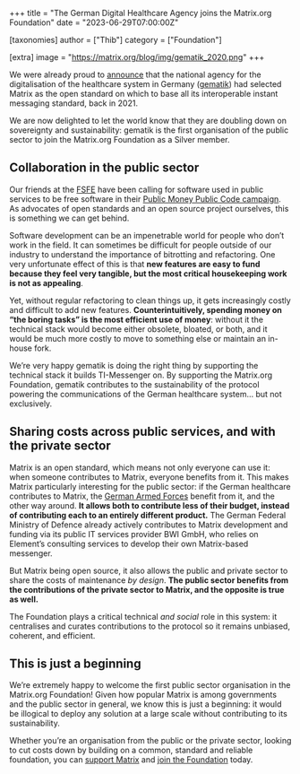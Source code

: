 +++
title = "The German Digital Healthcare Agency joins the Matrix.org Foundation"
date = "2023-06-29T07:00:00Z"

[taxonomies]
author = ["Thib"]
category = ["Foundation"]

[extra]
image = "https://matrix.org/blog/img/gematik_2020.png"
+++

We were already proud to [announce](/blog/2021/07/21/germany-s-national-healthcare-system-adopts-matrix/)
that the national agency for the digitalisation of the healthcare system in
Germany ([gematik](http://gematik.de)) had selected Matrix as the open standard
on which to base all its interoperable instant messaging standard, back in 2021.

We are now delighted to let the world know that they are doubling down on
sovereignty and sustainability: gematik is the first organisation of the public
sector to join the Matrix.org Foundation as a Silver member.

## Collaboration in the public sector

Our friends at the [FSFE](https://fsfe.org) have been calling for software used
in public services to be free software in their
[Public Money Public Code campaign](https://publiccode.eu/en/openletter/). As
advocates of open standards and an open source project ourselves, this is
something we can get behind.

Software development can be an impenetrable world for people who don’t work in
the field. It can sometimes be difficult for people outside of our industry to
understand the importance of bitrotting and refactoring. One very unfortunate
effect of this is that **new features are easy to fund because they feel very
tangible, but the most critical housekeeping work is not as appealing**.

Yet, without regular refactoring to clean things up, it gets increasingly costly
and difficult to add new features. **Counterintuitively, spending money on “the
boring tasks” is the most efficient use of money**: without it the technical
stack would become either obsolete, bloated, or both, and it would be much more
costly to move to something else or maintain an in-house fork.

We’re very happy gematik is doing the right thing by supporting the technical
stack it builds TI-Messenger on. By supporting the Matrix.org Foundation,
gematik contributes to the sustainability of the protocol powering the
communications of the German healthcare system… but not exclusively.

## Sharing costs across public services, and with the private sector

Matrix is an open standard, which means not only everyone can use it: when
someone contributes to Matrix, everyone benefits from it. This makes Matrix
particularly interesting for the public sector: if the German healthcare
contributes to Matrix, the [German Armed Forces](https://element.io/case-studies/bundeswehr)
benefit from it, and the other way around. **It allows both to contribute less
of their budget, instead of contributing each to an entirely different
product.** The German Federal Ministry of Defence already actively contributes
to Matrix development and funding via its public IT services provider BWI GmbH,
who relies on Element’s consulting services to develop their own Matrix-based
messenger.

But Matrix being open source, it also allows the public and private sector to
share the costs of maintenance _by design_. **The public sector benefits from
the contributions of the private sector to Matrix, and the opposite is true as
well.**

The Foundation plays a critical technical _and social_ role in this system: it
centralises and curates contributions to the protocol so it remains unbiased,
coherent, and efficient.

## This is just a beginning

We’re extremely happy to welcome the first public sector organisation in the
Matrix.org Foundation! Given how popular Matrix is among governments and the
public sector in general, we know this is just a beginning: it would be
illogical to deploy any solution at a large scale without contributing to its
sustainability.

Whether you’re an organisation from the public or the private sector, looking to
cut costs down by building on a common, standard and reliable foundation, you
can [support Matrix](https://matrix.org/support/) and
[join the Foundation](https://matrix.org/membership/) today.
